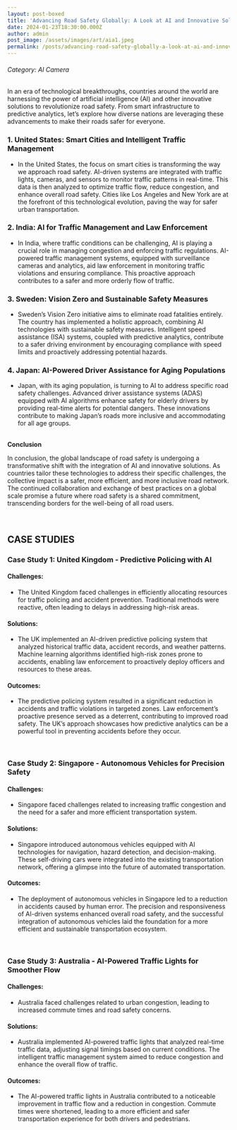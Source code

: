 ```yaml
---
layout: post-boxed
title: 'Advancing Road Safety Globally: A Look at AI and Innovative Solutions'
date: 2024-01-23T18:30:00.000Z
author: admin
post_image: /assets/images/art/aia1.jpeg
permalink: /posts/advancing-road-safety-globally-a-look-at-ai-and-innovative-solutions
---
```


###### Category: AI Camera

In an era of technological breakthroughs, countries around the world are harnessing the power of artificial intelligence (AI) and other innovative solutions to revolutionize road safety. From smart infrastructure to predictive analytics, let’s explore how diverse nations are leveraging these advancements to make their roads safer for everyone.

### 1. United States: Smart Cities and Intelligent Traffic Management

* In the United States, the focus on smart cities is transforming the way we approach road safety. AI-driven systems are integrated with traffic lights, cameras, and sensors to monitor traffic patterns in real-time. This data is then analyzed to optimize traffic flow, reduce congestion, and enhance overall road safety. Cities like Los Angeles and New York are at the forefront of this technological evolution, paving the way for safer urban transportation.

### 2. India: AI for Traffic Management and Law Enforcement

* In India, where traffic conditions can be challenging, AI is playing a crucial role in managing congestion and enforcing traffic regulations. AI-powered traffic management systems, equipped with surveillance cameras and analytics, aid law enforcement in monitoring traffic violations and ensuring compliance. This proactive approach contributes to a safer and more orderly flow of traffic.

### 3. Sweden: Vision Zero and Sustainable Safety Measures

* Sweden’s Vision Zero initiative aims to eliminate road fatalities entirely. The country has implemented a holistic approach, combining AI technologies with sustainable safety measures. Intelligent speed assistance (ISA) systems, coupled with predictive analytics, contribute to a safer driving environment by encouraging compliance with speed limits and proactively addressing potential hazards.

### 4. Japan: AI-Powered Driver Assistance for Aging Populations

* Japan, with its aging population, is turning to AI to address specific road safety challenges. Advanced driver assistance systems (ADAS) equipped with AI algorithms enhance safety for elderly drivers by providing real-time alerts for potential dangers. These innovations contribute to making Japan’s roads more inclusive and accommodating for all age groups.

<br>
<b>Conclusion</b>
<p>
In conclusion, the global landscape of road safety is undergoing a transformative shift with the integration of AI and innovative solutions. As countries tailor these technologies to address their specific challenges, the collective impact is a safer, more efficient, and more inclusive road network. The continued collaboration and exchange of best practices on a global scale promise a future where road safety is a shared commitment, transcending borders for the well-being of all road users.
</p>

<br>

## CASE STUDIES

### Case Study 1: United Kingdom - Predictive Policing with AI

#### Challenges:

* The United Kingdom faced challenges in efficiently allocating resources for traffic policing and accident prevention. Traditional methods were reactive, often leading to delays in addressing high-risk areas.

#### Solutions:

* The UK implemented an AI-driven predictive policing system that analyzed historical traffic data, accident records, and weather patterns. Machine learning algorithms identified high-risk zones prone to accidents, enabling law enforcement to proactively deploy officers and resources to these areas.

#### Outcomes:

* The predictive policing system resulted in a significant reduction in accidents and traffic violations in targeted zones. Law enforcement’s proactive presence served as a deterrent, contributing to improved road safety. The UK’s approach showcases how predictive analytics can be a powerful tool in preventing accidents before they occur.

<br>

### Case Study 2: Singapore - Autonomous Vehicles for Precision Safety

#### Challenges:

* Singapore faced challenges related to increasing traffic congestion and the need for a safer and more efficient transportation system.

#### Solutions:

* Singapore introduced autonomous vehicles equipped with AI technologies for navigation, hazard detection, and decision-making. These self-driving cars were integrated into the existing transportation network, offering a glimpse into the future of automated transportation.

#### Outcomes:

* The deployment of autonomous vehicles in Singapore led to a reduction in accidents caused by human error. The precision and responsiveness of AI-driven systems enhanced overall road safety, and the successful integration of autonomous vehicles laid the foundation for a more efficient and sustainable transportation ecosystem.

<br>

### Case Study 3: Australia - AI-Powered Traffic Lights for Smoother Flow

#### Challenges:

* Australia faced challenges related to urban congestion, leading to increased commute times and road safety concerns.

#### Solutions:

* Australia implemented AI-powered traffic lights that analyzed real-time traffic data, adjusting signal timings based on current conditions. The intelligent traffic management system aimed to reduce congestion and enhance the overall flow of traffic.

#### Outcomes:

* The AI-powered traffic lights in Australia contributed to a noticeable improvement in traffic flow and a reduction in congestion. Commute times were shortened, leading to a more efficient and safer transportation experience for both drivers and pedestrians.
